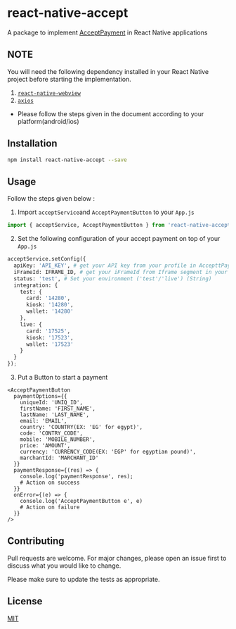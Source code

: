 # react-native-accept

A package to implement [AcceptPayment](https://accept.paymobsolutions.com/docs/) in React Native applications 


## NOTE 
You will need the following dependency installed in your React Native project before starting the implementation.

1. [`react-native-webview`](https://github.com/react-native-community/react-native-webview/blob/HEAD/docs/Getting-Started.md) 
2. [`axios`](https://www.npmjs.com/package/axios)

- Please follow the steps given in the document according to your platform(android/ios)

## Installation

```bash 
npm install react-native-accept --save
```

## Usage

Follow the steps given below :

1. Import `acceptService`and `AcceptPaymentButton` to your `App.js`

```python
import { acceptService, AcceptPaymentButton } from 'react-native-accept';
```
2. Set the following configuration of your accept payment on top of your `App.js`


```python
acceptService.setConfig({
  apiKey: 'API_KEY', # get your API key from your profile in AccepttPayment account (String) 
  iFrameId: IFRAME_ID, # get your iFrameId from Iframe segment in your AccepttPayment account (Number) 
  status: 'test', # Set your environment ('test'/'live') (String)
  integration: {
    test: {
      card: '14280',
      kiosk: '14280',
      wallet: '14280'
    },
    live: {
      card: '17525',
      kiosk: '17523',
      wallet: '17523'
    }
  }
});
```

3. Put a Button to start a payment
```
<AcceptPaymentButton
  paymentOptions={{
    uniqueId: 'UNIQ_ID', 
    firstName: 'FIRST_NAME',
    lastName: 'LAST_NAME',
    email: 'EMAIL',
    country: 'COUNTRY(EX: 'EG' for egypt)',
    code: 'CONTRY_CODE',
    mobile: 'MOBILE_NUMBER',
    price: 'AMOUNT',
    currency: 'CURRENCY_CODE(EX: 'EGP' for egyptian pound)',
    marchantId: 'MARCHANT_ID'
  }}
  paymentResponse={(res) => {
    console.log('paymentResponse', res);
    # Action on success
  }}
  onError={(e) => {
    console.log('AcceptPaymentButton e', e)
    # Action on failure
  }} 
/>
```

## Contributing
Pull requests are welcome. For major changes, please open an issue first to discuss what you would like to change.

Please make sure to update the tests as appropriate.

## License
[MIT](https://choosealicense.com/licenses/mit/)
